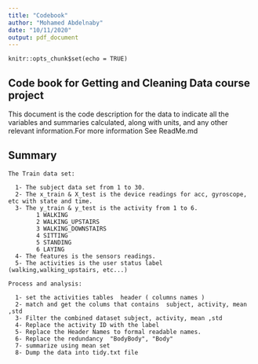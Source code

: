 ```yaml
---
title: "Codebook"
author: "Mohamed Abdelnaby"
date: "10/11/2020"
output: pdf_document
---
```


```{r setup, include=FALSE}
knitr::opts_chunk$set(echo = TRUE)
```

## Code book for Getting and Cleaning Data course project

This document is the code description for the data to indicate all the variables and summaries calculated, along with units, and any other relevant information.For more information See ReadMe.md


## Summary

```
The Train data set: 
  
  1- The subject data set from 1 to 30.
  2- The x_train & X_test is the device readings for acc, gyroscope, etc with state and time.
  3- The y_train & y_test is the activity from 1 to 6.
        1 WALKING
        2 WALKING_UPSTAIRS
        3 WALKING_DOWNSTAIRS
        4 SITTING
        5 STANDING
        6 LAYING
  4- The features is the sensors readings.
  5- The activities is the user status label (walking,walking_upstairs, etc...) 
  
Process and analysis:

  1- set the activities tables  header ( columns names )
  2- match and get the colums that contains  subject, activity, mean ,std
  3- Filter the combined dataset subject, activity, mean ,std
  4- Replace the activity ID with the label
  5- Replace the Header Names to formal readable names.
  6- Replace the redundancy  "BodyBody", "Body"
  7- summarize using mean set
  8- Dump the data into tidy.txt file 
  
```